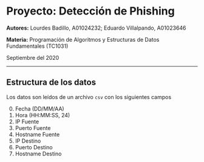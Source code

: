 # Proyecto: Detección de Phishing

**Autores:** Lourdes Badillo, A01024232; Eduardo Villalpando, A01023646

**Materia:** Programación de Algoritmos y Estructuras de Datos Fundamentales (TC1031)

Septiembre del 2020

----------------------------------

## Estructura de los datos
Los datos son leídos de un archivo `csv` con los siguientes campos

0. Fecha (DD/MM/AA)
1. Hora (HH:MM:SS, 24)
2. IP Fuente
3. Puerto Fuente
4. Hostname Fuente
5. IP Destino
6. Puerto Destino
7. Hostname Destino
